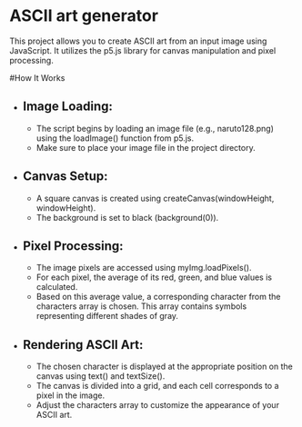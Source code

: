 # ASCII art generator
This project allows you to create ASCII art from an input image using JavaScript. It utilizes the p5.js library for canvas manipulation and pixel processing.

#How It Works

- ## Image Loading:
  - The script begins by loading an image file (e.g., naruto128.png) using the loadImage() function from p5.js.
  - Make sure to place your image file in the project directory.
- ## Canvas Setup:
  -  A square canvas is created using createCanvas(windowHeight, windowHeight).
  -  The background is set to black (background(0)).
- ## Pixel Processing:
  - The image pixels are accessed using myImg.loadPixels().
  - For each pixel, the average of its red, green, and blue values is calculated.
  - Based on this average value, a corresponding character from the characters array is chosen. This array contains symbols representing different shades of gray.
- ## Rendering ASCII Art:
  - The chosen character is displayed at the appropriate position on the canvas using text() and textSize().
  - The canvas is divided into a grid, and each cell corresponds to a pixel in the image.
  - Adjust the characters array to customize the appearance of your ASCII art.

